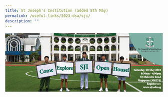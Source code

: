 ```yaml
---
title: St Joseph's Institution (added 8th May)
permalink: /useful-links/2023-dsa/sji/
description: ""
---
```

![](/images/sjinstitude.png)